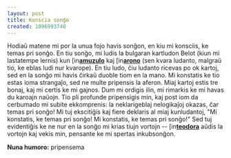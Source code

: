 ```yaml
---
layout: post
title: Konscia sonĝo
created: 1096993740
---
```

Hodiaŭ matene mi por la unua fojo havis sonĝon, en kiu mi konsciis, ke temas pri sonĝo.  En tiu sonĝo, mi ludis la bulgaran kartludon Belot (kiun mi lastatempe lernis) kun <a href="https://www.livejournal.com/userinfo.bml?user=amuzulo"><img src="https://stat.livejournal.com/img/userinfo.gif" alt="[info]" width="17" height="17" style="vertical-align: bottom; border: 0;" /></a><a href="https://amuzulo.livejournal.com/"><b>amuzulo</b></a> kaj <a href="https://www.livejournal.com/userinfo.bml?user=arono"><img src="https://stat.livejournal.com/img/userinfo.gif" alt="[info]" width="17" height="17" style="vertical-align: bottom; border: 0;" /></a><a href="https://arono.livejournal.com/"><b>arono</b></a> (sen kvara ludanto, malgraŭ tio, ke eblas ludi nur kvarope).  En tiu ludo, ĉiu ludanto ricevas po ok kartoj, sed en la sonĝo mi havis ĉirkaŭ duoble tiom en la mano.  Mi konstatis ke tio estas ioma strangaĵo, sed ne multe pripensis la aferon.  Miaj kartoj estis tre bonaj, kaj mi certis ke mi gajnos.  Dum mi ordigis ilin, mi rimarkis ke mi havas du karoajn naŭojn.  Tio pli profunde pripensigis min, kaj post iom da cerbumado mi subite ekkomprenis: la neklarigeblaj nelogikaĵoj okazas, ĉar temas pri sonĝo!  Mi tuj ekscitiĝis kaj fiere deklaris al miaj kunludantoj, "Mi konstatis, ke temas pri sonĝo!  Mi konstatis, ke temas pri sonĝo!"  Sed tuj evidentiĝis ke ne nur en la sonĝo mi krias tiujn vortojn -- <a href="https://www.livejournal.com/userinfo.bml?user=teodora"><img src="https://stat.livejournal.com/img/userinfo.gif" alt="[info]" width="17" height="17" style="vertical-align: bottom; border: 0;" /></a><a href="https://teodora.livejournal.com/"><b>teodora</b></a> aŭdis la vortojn kaj vekis min, pensante ke mi spertas inkubsonĝon.

<b>Nuna humoro:</b> pripensema
